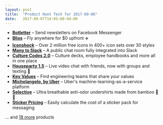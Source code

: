 ```yaml
---
layout: post
title:  "Product Hunt Tech for 2017-09-06"
date:   2017-09-07T14:05:08-04:00
---
```


* **[Botletter](https://www.producthunt.com/posts/botletter?utm_campaign=producthunt-api&utm_medium=api&utm_source=Application%3A+Daily+Digest+RSS+%28ID%3A+3202%29)** – Send newsletters on Facebook Messenger
* **[Bliss](https://www.producthunt.com/posts/bliss-2?utm_campaign=producthunt-api&utm_medium=api&utm_source=Application%3A+Daily+Digest+RSS+%28ID%3A+3202%29)** – Fly anywhere for $0 upfront ✈️
* **[Iconshock](https://www.producthunt.com/posts/iconshock?utm_campaign=producthunt-api&utm_medium=api&utm_source=Application%3A+Daily+Digest+RSS+%28ID%3A+3202%29)** – Over 2 million free icons in 400+ icon sets over 30 styles
* **[Many to Slack](https://www.producthunt.com/posts/many-to-slack?utm_campaign=producthunt-api&utm_medium=api&utm_source=Application%3A+Daily+Digest+RSS+%28ID%3A+3202%29)** – A public chat room fully integrated into Slack
* **[Culture Codes 2.0](https://www.producthunt.com/posts/culture-codes-2-0?utm_campaign=producthunt-api&utm_medium=api&utm_source=Application%3A+Daily+Digest+RSS+%28ID%3A+3202%29)** – Culture decks, employee handbooks and more all in one place
* **[Houseparty 1.5](https://www.producthunt.com/posts/houseparty-1-5?utm_campaign=producthunt-api&utm_medium=api&utm_source=Application%3A+Daily+Digest+RSS+%28ID%3A+3202%29)** – Live video chat with friends, now with groups and texting 🎉
* **[Key Values](https://www.producthunt.com/posts/key-values?utm_campaign=producthunt-api&utm_medium=api&utm_source=Application%3A+Daily+Digest+RSS+%28ID%3A+3202%29)** – Find engineering teams that share your values
* **[Michelangelo, by Uber](https://www.producthunt.com/posts/michelangelo-by-uber?utm_campaign=producthunt-api&utm_medium=api&utm_source=Application%3A+Daily+Digest+RSS+%28ID%3A+3202%29)** – Uber's machine-learning-as-a-service platform
* **[Selective](https://www.producthunt.com/posts/selective?utm_campaign=producthunt-api&utm_medium=api&utm_source=Application%3A+Daily+Digest+RSS+%28ID%3A+3202%29)** – Ultra breathable anti-odor undershirts made from bamboo 🐼🎋
* **[Sticker Pricing](https://www.producthunt.com/posts/sticker-pricing?utm_campaign=producthunt-api&utm_medium=api&utm_source=Application%3A+Daily+Digest+RSS+%28ID%3A+3202%29)** – Easily calculate the cost of a sticker pack for messaging

… and [18 more](https://www.producthunt.com/tech) products